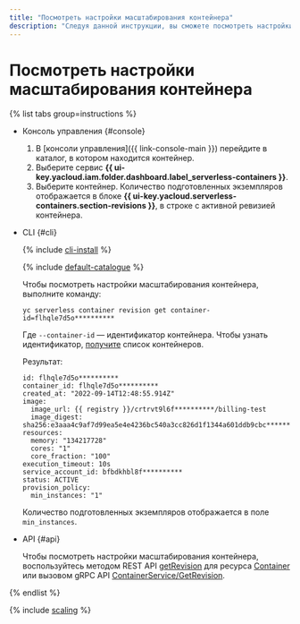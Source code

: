 ```yaml
---
title: "Посмотреть настройки масштабирования контейнера"
description: "Следуя данной инструкции, вы сможете посмотреть настройки масштабирования контейнера."
---
```


# Посмотреть настройки масштабирования контейнера

{% list tabs group=instructions %}

- Консоль управления {#console}

    1. В [консоли управления]({{ link-console-main }}) перейдите в каталог, в котором находится контейнер.
    1. Выберите сервис **{{ ui-key.yacloud.iam.folder.dashboard.label_serverless-containers }}**.
    1. Выберите контейнер. Количество подготовленных экземпляров отображается в блоке **{{ ui-key.yacloud.serverless-containers.section-revisions }}**, в строке с активной ревизией контейнера.

- CLI {#cli}

    {% include [cli-install](../../_includes/cli-install.md) %}

    {% include [default-catalogue](../../_includes/default-catalogue.md) %}

    Чтобы посмотреть настройки масштабирования контейнера, выполните команду:

    ```
    yc serverless container revision get container-id=flhqle7d5o**********
    ```

    Где `--container-id` — идентификатор контейнера. Чтобы узнать идентификатор, [получите](list.md) список контейнеров.

    Результат:

    ```
    id: flhqle7d5o**********
	container_id: flhqle7d5o**********
	created_at: "2022-09-14T12:48:55.914Z"
	image:
	  image_url: {{ registry }}/crtrvt9l6f**********/billing-test
	  image_digest: sha256:e3aaa4c9af7d99ea5e4e4236bc540a3cc826d1f1344a601ddb9cbc**********
	resources:
	  memory: "134217728"
	  cores: "1"
	  core_fraction: "100"
	execution_timeout: 10s
	service_account_id: bfbdkhbl8f**********
	status: ACTIVE
	provision_policy:
	  min_instances: "1"
    ```

    Количество подготовленных экземпляров отображается в поле `min_instances`.

- API {#api}

  Чтобы посмотреть настройки масштабирования контейнера, воспользуйтесь методом REST API [getRevision](../containers/api-ref/Container/getRevision.md) для ресурса [Container](../containers/api-ref/Container/index.md) или вызовом gRPC API [ContainerService/GetRevision](../containers/api-ref/grpc/container_service.md#GetRevision).

{% endlist %}

{% include [scaling](../../_includes/serverless-containers/see-also-scaling.md) %}
